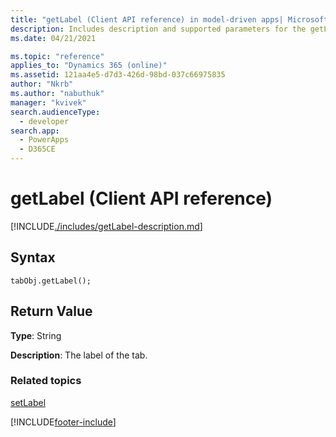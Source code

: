 ```yaml
---
title: "getLabel (Client API reference) in model-driven apps| MicrosoftDocs"
description: Includes description and supported parameters for the getLabel method.
ms.date: 04/21/2021

ms.topic: "reference"
applies_to: "Dynamics 365 (online)"
ms.assetid: 121aa4e5-d7d3-426d-98bd-037c66975835
author: "Nkrb"
ms.author: "nabuthuk"
manager: "kvivek"
search.audienceType: 
  - developer
search.app: 
  - PowerApps
  - D365CE
---
```

# getLabel (Client API reference)



[!INCLUDE[./includes/getLabel-description.md](./includes/getLabel-description.md)] 

## Syntax

`tabObj.getLabel();`

## Return Value

**Type**: String

**Description**: The label of the tab.

### Related topics

[setLabel](setLabel.md)



[!INCLUDE[footer-include](../../../../../includes/footer-banner.md)]